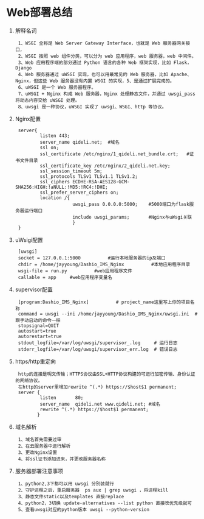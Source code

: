 # Web部署总结
1. 解释名词

		1、WSGI 全称是 Web Server Gateway Interface，也就是 Web 服务器网关接口，
		2、WSGI 按照 web 组件分类，可以分为 web 应用程序，web 服务器，web 中间件。
		3、Web 应用程序端的部分通过 Python 语言的各种 Web 框架实现，比如 Flask，Django
		4、Web 服务器通过 uWSGI 实现，也可以用最常见的 Web 服务器，比如 Apache、Nginx，但这些 Web 服务器没有内置 WSGI 的实现，5、是通过扩展完成的。
		6、uWSGI 是一个 Web 服务器程序。
		7、uWSGI + Nginx 构成 Web 服务器，Nginx 处理静态文件，并通过 uwsgi_pass 将动态内容交给 uWSGI 处理。
		8、uwsgi 是一种协议，uWSGI 实现了 uwsgi、WSGI、http 等协议。
2. Nginx配置

		server{
				listen 443;
				server_name qideli.net;  #域名
				ssl on;
				ssl_certificate /etc/nginx/1_qideli.net_bundle.crt;   #证书文件目录
				ssl_certificate_key /etc/nginx/2_qideli.net.key;
				ssl_session_timeout 5m;
				ssl_protocols TLSv1 TLSv1.1 TLSv1.2;
				ssl_ciphers ECDHE-RSA-AES128-GCM-SHA256:HIGH:!aNULL:!MD5:!RC4:!DHE;
				ssl_prefer_server_ciphers on;
				location /{
							uwsgi_pass 0.0.0.0:5000;    #5000端口为flask服务器运行端口
							include uwsgi_params;       #Nginx与uWsgi关联
							}
		}
3. uWsigi配置

		[uwsgi]
		socket = 127.0.0.1:5000          #运行本地服务器的ip及端口
		chdir = /home/jayyoung/Dashio_IMS_Nginx          #本地应用程序目录
		wsgi-file = run.py          #web应用程序文件
		callable = app     #web应用程序变量名
4. supervisor配置

		[program:Dashio_IMS_Nginx]          # project_name这里写上你的项目名称
		command = uwsgi --ini /home/jayyoung/Dashio_IMS_Nginx/uwsgi.ini  # 跟手动启动的命令一样
		stopsignal=QUIT
		autostart=true
		autorestart=true
		stdout_logfile=/var/log/uwsgi/supervisor_.log     # 运行日志
		stderr_logfile=/var/log/uwsgi/supervisor_err.log  # 错误日志
5. https/http重定向

		http的连接是明文传输；HTTPS协议由SSL+HTTP协议构建的可进行加密传输、身份认证的网络协议。
		在http的server里增加rewrite ^(.*) https://$host$1 permanent;
		server {
		        listen       80;
		        server_name  qideli.net www.qideli.net; #域名
		        rewrite ^(.*) https://$host$1 permanent;
		       }
6. 域名解析

		1、域名首先需要过审
		2、在云服务器中进行解析
		3、更改Nginx设置
		4、将ssl证书添加进来，并更改服务器名称
7. 服务器部署注意事项

		1、python2,3下都可以用 uwsgi 分别装就行
		2、守护进程之后，重启服务器  ps aux | grep uwsgi ，将进程kill
		3、静态文件static以及templates 直接replace
		4、python2，3切换 update-alternatives --list python 直接改优先级就可
		5、查看uwsgi对应的python版本 uwsgi --python-version



